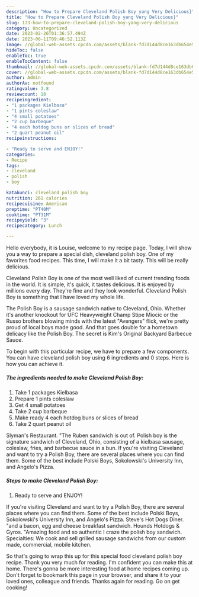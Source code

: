 ```yaml
---
description: "How to Prepare Cleveland Polish Boy yang Very Delicious}"
title: "How to Prepare Cleveland Polish Boy yang Very Delicious}"
slug: 173-how-to-prepare-cleveland-polish-boy-yang-very-delicious
category: Uncategorized
date: 2023-02-26T01:36:57.494Z
date: 2023-06-11T09:46:52.113Z
image: //global-web-assets.cpcdn.com/assets/blank-fd7d144d8ce163db654e5a02c40b08a2775adb7897d16e4062681dc7e1b2800f.png
hideToc: false
enableToc: true
enableTocContent: false
thumbnail: //global-web-assets.cpcdn.com/assets/blank-fd7d144d8ce163db654e5a02c40b08a2775adb7897d16e4062681dc7e1b2800f.png
cover: //global-web-assets.cpcdn.com/assets/blank-fd7d144d8ce163db654e5a02c40b08a2775adb7897d16e4062681dc7e1b2800f.png
author: Admin
authorAv: notfound
ratingvalue: 3.8
reviewcount: 18
recipeingredient:
- "1 packages Kielbasa"
- "1 pints coleslaw"
- "4 small potatoes"
- "2 cup barbeque"
- "4 each hotdog buns or slices of bread"
- "2 quart peanut oil"
recipeinstructions:

- "Ready to serve and ENJOY!"
categories:
- Recipe
tags:
- cleveland
- polish
- boy

katakunci: cleveland polish boy 
nutrition: 261 calories
recipecuisine: American
preptime: "PT40M"
cooktime: "PT31M"
recipeyield: "3"
recipecategory: Lunch

---
```



Hello everybody, it is Louise, welcome to my recipe page. Today, I will show you a way to prepare a special dish, cleveland polish boy. One of my favorites food recipes. This time, I will make it a bit tasty. This will be really delicious.

Cleveland Polish Boy is one of the most well liked of current trending foods in the world. It is simple, it's quick, it tastes delicious. It is enjoyed by millions every day. They're fine and they look wonderful. Cleveland Polish Boy is something that I have loved my whole life.

The Polish Boy is a sausage sandwich native to Cleveland, Ohio. Whether it&#39;s another knockout for UFC Heavyweight Champ Stipe Miocic or the Russo brothers blowing minds with the latest &#34;Avengers&#34; flick, we&#39;re pretty proud of local boys made good. And that goes double for a hometown delicacy like the Polish Boy. The secret is Kim&#39;s Original Backyard Barbecue Sauce.


To begin with this particular recipe, we have to prepare a few components. You can have cleveland polish boy using 6 ingredients and 0 steps. Here is how you can achieve it.

<!--inarticleads1-->

##### The ingredients needed to make Cleveland Polish Boy:

1. Take 1 packages Kielbasa
1. Prepare 1 pints coleslaw
1. Get 4 small potatoes
1. Take 2 cup barbeque
1. Make ready 4 each hotdog buns or slices of bread
1. Take 2 quart peanut oil


Slyman&#39;s Restaurant. &#34;The Ruben sandwich is out of. Polish boy is the signature sandwich of Cleveland, Ohio, consisting of a kielbasa sausage, coleslaw, fries, and barbecue sauce in a bun. If you&#39;re visiting Cleveland and want to try a Polish Boy, there are several places where you can find them. Some of the best include Polski Boys, Sokolowski&#39;s University Inn, and Angelo&#39;s Pizza. 

<!--inarticleads2-->

##### Steps to make Cleveland Polish Boy:


1. Ready to serve and ENJOY!

If you&#39;re visiting Cleveland and want to try a Polish Boy, there are several places where you can find them. Some of the best include Polski Boys, Sokolowski&#39;s University Inn, and Angelo&#39;s Pizza. Steve&#39;s Hot Dogs Diner. &#34;and a bacon, egg and cheese breakfast sandwich. Hounds Hotdogs &amp; Gyros. &#34;Amazing food and so authentic I craze the polish boy sandwich. Specialties: We cook and sell grilled sausage sandwichs from our custom made, commercial, mobile kitchen. 

So that's going to wrap this up for this special food cleveland polish boy recipe. Thank you very much for reading. I'm confident you can make this at home. There's gonna be more interesting food at home recipes coming up. Don't forget to bookmark this page in your browser, and share it to your loved ones, colleague and friends. Thanks again for reading. Go on get cooking!
